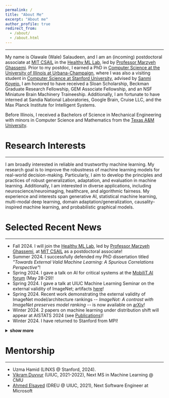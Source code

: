 ```yaml
---
permalink: /
title: "About Me"
excerpt: "About me"
author_profile: true
redirect_from:
  - /about/
  - /about.html
---
```


---
My name is Olawale (Wale) Salaudeen, and I am an (incoming) postdoctoral associate at <a href="https://www.csail.mit.edu/" target="_blank">MIT CSAIL</a> in the <a href="https://healthyml.org" target="_blank">Healthy ML Lab</a>, led by <a href="https://healthyml.org/marzyeh/" target="_blank">Professor Marzyeh Ghassemi</a>. Prior to my postdoc, I earned a PhD in <a href="https://cs.illinois.edu/" target="_blank">Computer Science at the University of Illinois at Urbana-Champaign</a>, where I was also a visiting student in <a href="https://www.cs.stanford.edu/" target="_blank">Computer Science at Stanford University</a>, advised by <a href="http://sanmi.cs.illinois.edu/" target="_blank">Sanmi Koyejo.</a> I am honored to have received a Sloan Scholarship, Beckman Graduate Research Fellowship, GEM Associate Fellowship, and an NSF Miniature Brain Machinery Traineeship.  Additionally, I am fortunate to have interned at Sandia National Laboratories, Google Brain, Cruise LLC, and the Max Planck Institute for Intelligent Systems.

Before Illinois, I received a Bachelors of Science in Mechanical Engineering with minors in Computer Science and Mathematics from the <a href="https://engineering.tamu.edu/mechanical/index.html" target="_blank">Texas A&M University</a>.
# Research Interests
---
I am broadly interested in reliable and trustworthy machine learning. My research goal is to improve the robustness of machine learning models for real-world decision-making. Particularly, I aim to develop the principles and practices of robust generalization, adaptation, and evaluation in machine learning. Additionally, I am interested in diverse applications, including neuroscience/neuroimaging, healthcare, and algorithmic fairness. My experience and interests span generative AI, statistical machine learning, multi-modal deep learning, domain adaptation/generalization, causality-inspired machine learning, and probabilistic graphical models.

# Selected Recent News
---
* Fall 2024. I will join the <a href="https://healthyml.org" target="_blank">Healthy ML Lab</a>, led by <a href="https://healthyml.org/marzyeh/" target="_blank">Professor Marzyeh Ghassemi</a>, at <a href="https://www.csail.mit.edu/" target="_blank">MIT CSAIL</a> as a postdoctoral associate!
* Summer 2024. I successfully defended my PhD dissertation titled *"Towards External Valid Machine Learning: A Spurious Correlations Perspective"*!
* Spring 2024. I gave a talk on AI for critical systems at the <a href="https://www.mobilit.ai/en/" target="_blank">MobiliT.AI forum</a> (May 28-29)!
* Spring 2024. I gave a talk at UIUC Machine Learning Seminar on the external validity of ImageNet; artifacts <a href="https://publish.illinois.edu/ml-seminar/" target="_blank">here</a>!
* Spring 2024. Recent work demonstrating the external validity of ImageNet model/architecture rankings -- *ImageNot: A contrast with ImageNet preserves model ranking* -- is now available on <a href="https://arxiv.org/pdf/2404.02112.pdf" target="_blank">arXiv</a>!
* Winter 2024. 2 papers on machine learning under distribution shift will appear at AISTATS 2024 (see [Publications](https://olawalesalaudeen.com/publications/))!
* Winter 2024. I have returned to Stanford from MPI!
<details>
<summary><b>show more</b></summary>
<ul>
  <li> Fall 2023. I will join the <a href="https://sf.is.mpg.de/" target="_blank">Social Foundations of Computation</a> department at the <a href="https://is.mpg.de/" target="_blank">Max Planck Institute for Intelligent Systems</a> in Tübingen, Germany this fall as a Research Intern working with <a href="https://mrtz.org/" target="_blank">Moritz Hardt</a>! </li>
  <li> Spring 2023. I passed my PhD Preliminary Exam! </li>
  <li> Spring 2023. I will join <a href="https://getcruise.com/" target="_blank">Cruise's</a> Autonomous Vehicles Behaviors team in San Francisco, CA this summer as a Machine Learning Intern! </li>
  <li> Fall 2022. I have moved to <a href="https://www.cs.stanford.edu/" target="_blank">Stanford University</a> as a Visiting Student Researcher with <a href="http://sanmi.cs.illinois.edu/" target="_blank">Sanmi Koyejo</a>! </li>
  <li> Summer 2022. I am honored to be selected as a top reviewer (10%) of ICML 2022! </li>
  <li> Summer 2022. I will join <a href="https://research.google/teams/brain/" target="_blank">Google Brain</a> in Cambridge, MA this summer as a Research Intern! </li>
  <li> Spring 2021. I gave a talk on leveraging causal discovery for fMRI </li>
 denoising at the <a href="https://beckman.illinois.edu/about/news/article/2022/03/30/grad-students-to-present-research-april-6" target="_blank">Beckman Institute Graduate Student Seminar</a>. <a href="https://olawalesalaudeen.com/talks/"> Available here </a>! </li>
  <li> Fall 2021. Our paper titled "Exploiting Causal Chains for Domain Generalization" is accepted at the 2021 <a href="https://sites.google.com/view/distshift2021" target="_blank">NeurIPS Workshop on Distribution Shift</a>! </li>
  <li> Fall 2021. I was selected as a <a href="https://minibrain.beckman.illinois.edu/" target="_blank">Miniature Brain Machinery (MBM) NSF Research Trainee</a>! </li>
  <li> Summer 2021. I was selected to receive an Illinois <a href="https://www.gemfellowship.org/gem-fellowship-program/" target="_blank">GEM</a> Associate Fellowship! </li>
  <li> Spring 2021. I passed my Ph.D. qualifying exam! </li>
  <li> Spring 2020. I was selected to receive a 2020 Beckman Institute Graduate Fellowship (<a href="https://beckman.illinois.edu/about/news/article/2020/05/08/seven-named-2020-beckman-institute-graduate-fellows?fbclid=IwAR1XYI8PpzFLfAsAmQdurMZrywwTyHtTuhpkI3ZlaNUQPNcrY00SZJH0muU" target="_blank">news</a>)! </li>
</ul>
</details>

# Mentorship
---
* Uzma Hamid (LINXS @ Stanford, 2024).
* <a href="https://www.linkedin.com/in/vikram-duvvur/" target="_blank">Vikram Duvvur</a> (UIUC, 2021-2022), Next MS in Machine Learning @ CMU
* <a href="https://www.linkedin.com/in/elsayeaa-2023/" target="_blank">Ahmed Elsayed</a> (DREU @ UIUC, 2021), Next Software Engineer at Microsoft

